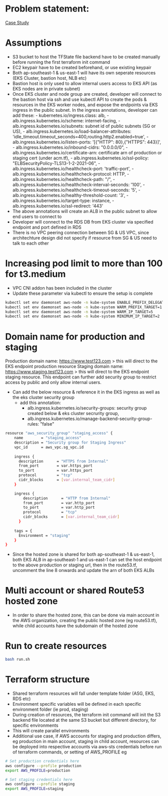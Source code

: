 # Problem statement:
[Case Study](case-study.png)

# Assumptions
- S3 bucket to host the TFState file backend have to be created manually before running the first terraform init command
- EC2 keypair have to be created beforehand, or use existing keypair
- Both ap-southeast-1 & us-east-1 will have its own seperate resources (EKS Cluster, bastion host, NLB etc)
- Bastion host is only used to allow internal users access to EKS API (as EKS nodes are in private subnet)
- Once EKS cluster and node group are created, developer will connect to the bastion host via ssh and use kubectl API to create the pods & resources in the EKS worker nodes, and expose the endpoints via EKS ingress in the public subnet. In the ingress annotations, developer can add these:
        - kubernetes.io/ingress.class: alb,
        - alb.ingress.kubernetes.io/scheme: internet-facing,
        - alb.ingress.kubernetes.io/subnets: subnet id of public subnets (SG or US),
        - alb.ingress.kubernetes.io/load-balancer-attributes: 'idle_timeout.timeout_seconds=400,routing.http2.enabled=true',
        - alb.ingress.kubernetes.io/listen-ports: '[{"HTTP": 80},{"HTTPS": 443}]',
        - alb.ingress.kubernetes.io/inbound-cidrs: "0.0.0.0/0",
        - alb.ingress.kubernetes.io/certificate-arn: certificate arn of production or staging cert (under acm.tf),
        - alb.ingress.kubernetes.io/ssl-policy: "ELBSecurityPolicy-TLS13-1-2-2021-06",
        - alb.ingress.kubernetes.io/healthcheck-port: 'traffic-port',
        - alb.ingress.kubernetes.io/healthcheck-protocol: HTTP,
        - alb.ingress.kubernetes.io/healthcheck-path: "/",
        - alb.ingress.kubernetes.io/healthcheck-interval-seconds: '100',
        - alb.ingress.kubernetes.io/healthcheck-timeout-seconds: '5',
        - alb.ingress.kubernetes.io/healthy-threshold-count: '3',
        - alb.ingress.kubernetes.io/target-type: instance,
        - alb.ingress.kubernetes.io/ssl-redirect: '443'
- The above annotations will create an ALB in the public subnet to allow end users to connect to
- Developer will connect to the RDS DB from EKS cluster via specified endpoint and port defined in RDS
- There is no VPC peering connection between SG & US VPC, since architechture design did not specify if resource from SG & US need to talk to each other

# Increasing pod limit to more than 100 for t3.medium
- VPC CNI addon has been included in the cluster
- Update these parameter via kubectl to ensure the setup is complete
```bash
kubectl set env daemonset aws-node -n kube-system ENABLE_PREFIX_DELEGATION=true
kubectl set env daemonset aws-node -n kube-system WARM_PREFIX_TARGET=1
kubectl set env daemonset aws-node -n kube-system WARM_IP_TARGET=5
kubectl set env daemonset aws-node -n kube-system MINIMUM_IP_TARGET=2
```

# Domain name for production and staging
Production domain name: https://www.test123.com > this will direct to the EKS endpoint production resource
Staging domain name: https://www.staging.test123.com > this will direct to the EKS endpoint staging resource. This endpoint can further add security group to restrict access by public and only allow internal users.
- Can add the below resource & reference it in the EKS ingress as well as the eks cluster security group 
    - add this annotation:
        - alb.ingress.kubernetes.io/security-groups: security group created below & eks cluster secrurity group,
        - alb.ingress.kubernetes.io/manage-backend-security-group-rules: "false"
```bash
resource "aws_security_group" "staging_access" {
    name        = "staging_access"
    description = "Security group for Staging Ingress"
    vpc_id      = aws_vpc.sg_vpc.id
  
    ingress {
      description      = "HTTPS from Internal"
      from_port        = var.https_port
      to_port          = var.https_port
      protocol         = "tcp"
      cidr_blocks      = [var.internal_team_cidr]
    }

    ingress {
        description      = "HTTP from Internal"
        from_port        = var.http_port
        to_port          = var.http_port
        protocol         = "tcp"
        cidr_blocks      = [var.internal_team_cidr]
      }
  
    tags = {
      Environment = "staging"
    }
}
```
- Since the hosted zone is shared for both ap-southeast-1 & us-east-1, both EKS ALB in ap-southeast-1 and us-east-1 can set the host endpoint to the above production or staging url, then in the route53.tf, uncomment the line 8 onwards and update the arn of both EKS ALBs

# Multi account or shared Route53 hosted zone
- In order to share the hosted zone, this can be done via main account in the AWS organization, creating the public hosted zone (eg route53.tf), while child accounts have the subdomain of the hosted zone

# Run to create resources
```bash
bash run.sh
```

# Terraform structure
- Shared terraform resources will fall under template folder (ASG, EKS, RDS etc)
- Environment specific variables will be defined in each specific environment folder (ie prod, staging)
- During creation of resources, the terraform init command will init the S3 backend file located at the same S3 bucket but different directory, for specific environments
- This will create parallel environments 
- Additional use case, if AWS accounts for staging and production differs, eg production in main account, staging in child account, resources can be deployed into respective accounts via aws-sts credentials before run of terraform commands, or setting of AWS_PROFILE
eg
```bash
# Set production credentials here
aws configure --profile production
export AWS_PROFILE=production

# Set staging credentials here
aws configure --profile staging
export AWS_PROFILE=staging
```